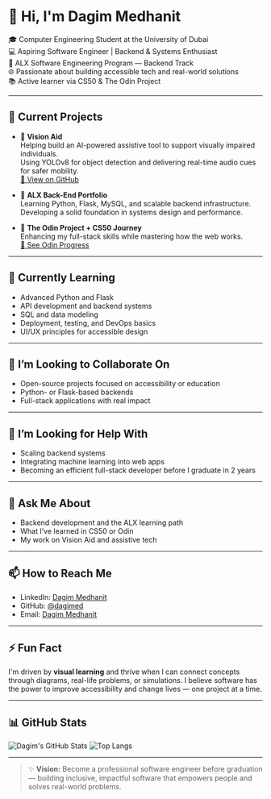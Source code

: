 # 👋 Hi, I'm Dagim Medhanit

🎓 Computer Engineering Student at the University of Dubai  
💻 Aspiring Software Engineer | Backend & Systems Enthusiast  
🚀 ALX Software Engineering Program — Backend Track  
🌐 Passionate about building accessible tech and real-world solutions  
📚 Active learner via CS50 & The Odin Project  

---

## 🔭 Current Projects

- 🔹 **Vision Aid**  
  Helping build an AI-powered assistive tool to support visually impaired individuals.  
  Using YOLOv8 for object detection and delivering real-time audio cues for safer mobility.  
  [🔗 View on GitHub](https://github.com/SmirtiParajuli/Vision-Aid)

- 🔹 **ALX Back-End Portfolio**  
  Learning Python, Flask, MySQL, and scalable backend infrastructure.  
  Developing a solid foundation in systems design and performance.

- 🔹 **The Odin Project + CS50 Journey**  
  Enhancing my full-stack skills while mastering how the web works.  
  [🔗 See Odin Progress](https://github.com/dagimed?tab=repositories&q=odin&type=all)

---

## 🌱 Currently Learning

- Advanced Python and Flask  
- API development and backend systems  
- SQL and data modeling  
- Deployment, testing, and DevOps basics  
- UI/UX principles for accessible design  

---

## 👯 I’m Looking to Collaborate On

- Open-source projects focused on accessibility or education  
- Python- or Flask-based backends  
- Full-stack applications with real impact  

---

## 🤔 I’m Looking for Help With

- Scaling backend systems  
- Integrating machine learning into web apps  
- Becoming an efficient full-stack developer before I graduate in 2 years  

---

## 💬 Ask Me About

- Backend development and the ALX learning path  
- What I’ve learned in CS50 or Odin  
- My work on Vision Aid and assistive tech  

---

## 📫 How to Reach Me

- LinkedIn: [Dagim Medhanit](https://www.linkedin.com/in/dagim-medhanit/)  
- GitHub: [@dagimed](https://github.com/dagimed)  
- Email: [Dagim Medhanit](dagimedhanit@gmail.com)
---

## ⚡ Fun Fact

I'm driven by **visual learning** and thrive when I can connect concepts through diagrams, real-life problems, or simulations. I believe software has the power to improve accessibility and change lives — one project at a time.

---

## 📊 GitHub Stats

![Dagim's GitHub Stats](https://github-readme-stats.vercel.app/api?username=dagimed&show_icons=true&theme=radical)
![Top Langs](https://github-readme-stats.vercel.app/api/top-langs/?username=dagimed&layout=compact&theme=radical)

---

> ✨ **Vision:** Become a professional software engineer before graduation — building inclusive, impactful software that empowers people and solves real-world problems.

<!--
**dagimed/dagimed** is a ✨ _special_ ✨ repository because its `README.md` (this file) appears on your GitHub profile.

Here are some ideas to get you started:

- 🔭 I’m currently working on ...
- 🌱 I’m currently learning ...
- 👯 I’m looking to collaborate on ...
- 🤔 I’m looking for help with ...
- 💬 Ask me about ...
- 📫 How to reach me: ...
- 😄 Pronouns: ...
- ⚡ Fun fact: ...
-->
